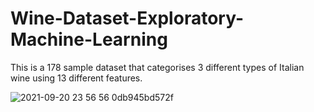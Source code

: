 # Wine-Dataset-Exploratory-Machine-Learning

This is a 178 sample dataset that categorises 3 different types of Italian wine using 13 different features. 


![2021-09-20 23 56 56  0db945bd572f](https://user-images.githubusercontent.com/8512868/134081317-f0ff44da-9d70-4550-8004-de38f1c9a28a.jpg)
